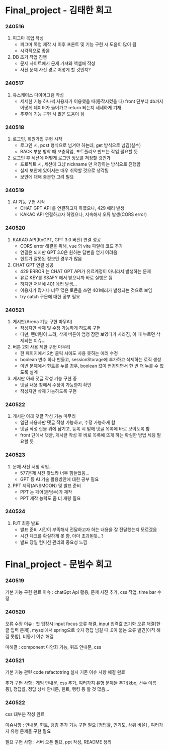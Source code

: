 # Final_project - 김태한 회고

### 240516

1. 피그마 목업 작성
    - 피그마 목업 제작 시 이후 프론트 및 기능 구현 시 도움이 많이 됨
    - 시각적으로 좋음
2. DB 초기 작업 진행
    - 문제 사이트에서 문제 가져와 엑셀에 작성
    - 사진 문제 사진 경로 어떻게 할 것인지?

### 240517

1. 유스케이스 다이어그램 작성
    - 세세한 기능 하나씩 사용자가 이용했을 때(동작시켰을 때) front 단부터 db까지 어떻게 데이터가 들어가고 return 되는지 세세하게 기재
    - 추후에 기능 구현 시 많은 도움이 됨

### 240518

1. 로그인, 회원가입 구현 시작
    - 로그인 시, post 형식으로 넘겨야 하는데, get 방식으로 넘김(실수)
    - BACK 부분 방학 때 보충작업, 포트폴리오 만드는 작업 필요할 듯
2. 로그인 후 세션에 어떻게 로그인 정보를 저장할 것인가
    - 프로젝트 시, 세션에 그냥 nickname 만 저장하는 방식으로 진행함
    - 실제 보안에 있어서는 매우 취약할 것으로 생각됨
    - 보안에 대해 충분한 고려 필요

### 240519

1. AI 기능 구현 시작
    - CHAT GPT API 를 연결하고자 하였으나, 429 에러 발생
    - KAKAO API 연결하고자 하였으나, 지속해서 오류 발생(CORS error)

### 240520

1. KAKAO API(KoGPT, GPT 3.0 버전) 연결 성공
    - CORS error 해결을 위해, vue 의 vite 파일에 코드 추가
    - 연결은 되지만 GPT 3.0은 원하는 답변을 얻기 어려움
    - 힌트가 잘못된 정보인 경우가 많음
2. CHAT GPT 연결 성공
    - 429 ERROR 는 CHAT GPT API가 유료계정이 아니라서 발생하는 문제
    - 유료 KEY를 SSAFY 에서 받으니까 바로 실행은 됨
    - 하지만 저녁에 401 에러 발생...
    - 이용자가 많거나 너무 많은 토큰을 쓰면 401애러가 발생되는 것으로 보임
    - try catch 구문에 대한 공부 필요

### 240521

1. 게시판(Arena 기능 구현 마무리)
    - 작성자만 삭제 및 수정 가능하게 하도록 구현
    - 다만, 렌더링이 느려, 삭제 버튼이 엄청 잠깐 보였다가 사라짐, 이 때 누르면 삭제되는 이슈...
2. 버튼 2회 사용 제한 구현 마무리
    - 한 페이지에서 2번 클릭 시에도 사용 못하는 에러 수정
    - boolean 변수 하나 만들고, sessionStorage에 추가하고 삭제하는 로직 생성
    - 이번 문제에서 힌트를 누를 경우, boolean 값이 변경되면서 한 번 더 누를 수 없도록 설계
3. 게시판 아래 댓글 작성 기능 구현 중
    - 댓글 내용 창에서 수정이 가능한지 확인
    - 작성자만 삭제 가능하도록 구현

### 240522

1. 게시판 아래 댓글 작성 기능 마무리
    - 일단 사용자만 댓글 작성 가능하고, 수정 가능하게 함
    - 댓글 작성 란을 위에 남기고, 등록 시 밑에 댓글 목록에 바로 보이도록 함
    - front 단에서 댓글, 게시글 작성 후 바로 목록에 뜨게 하는 확실한 방법 세팅 필요할 듯

### 240523

1. 문제 사진 서칭 작업...
    - 577문제 사진 찾느라 너무 힘들었음...
    - GPT 등 AI 기술 활용방안에 대한 공부 필요
2. PPT 제작(ANSMOON) 및 발표 준비
    - PPT 는 페어(문범수)가 제작
    - PPT 제작 능력도 좀 더 개량 필요

### 240524

1. PJT 최종 발표
    - 발표 준비 시간이 부족해서 전달하고자 하는 내용을 잘 전달했는지 모르겠음
    - 시간 체크를 확실하게 못 함, 아마 초과된듯...?
    - 발표 당일 컨디션 관리의 중요성 느낌

# Final_project - 문범수 회고

### 240519
기본 기능 구현 완료
이슈 : chatGpt Api 활용, 문제 사진 추가, css 작업, time bar 수정

### 240520
오류 수정
이슈 : 첫 입장시 input focus 오류 해결, input 입력값 초기화 오류 해결[한글 입력 문제], mysql에서 spring으로 숫자 정답 넘길 때 .0이 붙는 오류 발견[아직 해결 못함], 비동기 이슈 해결

미해결 : component 다양화 기능, 퀴즈 안내문, css

### 240521
기본 기능 관련 code refactotring 실시
기존 이슈 사항 해결 완료

추가 구현 사항 : 게임 안내문, css 추가, 여러가지 유형 문제들 추가[kbo, 선수 이름 등], 정답률, 정답 상세 안내문, 힌트, 랭킹 등 할 것 많음...

### 240522
css 대부분 작성 완료

이슈사항 : 안내문, 힌트, 랭킹 추가 기능 구현 필요 [정답률, 인기도, 상위 비율] , 여러가지 유형 문제들 구현 필요

필요 구현 사항 : 서버 오픈 필요, ppt 작성, README 정리
